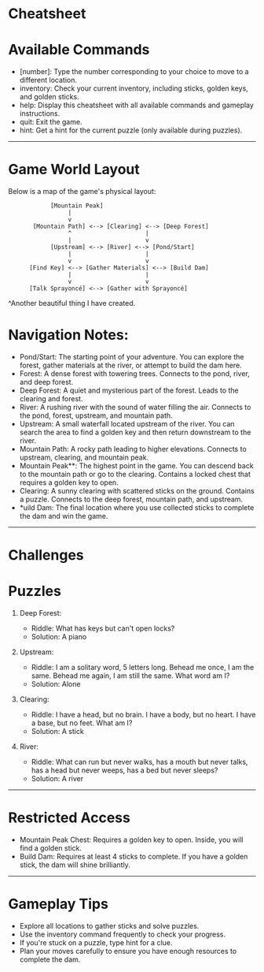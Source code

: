 # Cheatsheet

# Available Commands
- [number]: Type the number corresponding to your choice to move to a different location.
- inventory: Check your current inventory, including sticks, golden keys, and golden sticks.
- help: Display this cheatsheet with all available commands and gameplay instructions.
- quit: Exit the game.
- hint: Get a hint for the current puzzle (only available during puzzles).

---

# Game World Layout

Below is a map of the game's physical layout:


                [Mountain Peak]
                     |
                     v
           [Mountain Path] <--> [Clearing] <--> [Deep Forest]
                     ^                     |
                     |                     v
                [Upstream] <--> [River] <--> [Pond/Start]
                     |                     |
                     v                     v
          [Find Key] <--> [Gather Materials] <--> [Build Dam]
                     |                     |
                     v                     v
          [Talk Sprayoncé] <--> [Gather with Sprayoncé]

^Another beautiful thing I have created.

# Navigation Notes:
- Pond/Start: The starting point of your adventure. You can explore the forest, gather materials at the river, or attempt to build the dam here.
- Forest: A dense forest with towering trees. Connects to the pond, river, and deep forest.
- Deep Forest: A quiet and mysterious part of the forest. Leads to the clearing and forest.
- River: A rushing river with the sound of water filling the air. Connects to the pond, forest, upstream, and mountain path.
- Upstream: A small waterfall located upstream of the river. You can search the area to find a golden key and then return downstream to the river.
- Mountain Path: A rocky path leading to higher elevations. Connects to upstream, clearing, and mountain peak.
- Mountain Peak**: The highest point in the game. You can descend back to the mountain path or go to the clearing. Contains a locked chest that requires a golden key to open.
- Clearing: A sunny clearing with scattered sticks on the ground. Contains a puzzle. Connects to the deep forest, mountain path, and upstream.
- *uild Dam: The final location where you use collected sticks to complete the dam and win the game.

---

# Challenges

# Puzzles
1. Deep Forest:  
   - Riddle: What has keys but can't open locks?  
   - Solution: A piano  

2. Upstream:  
   - Riddle: I am a solitary word, 5 letters long. Behead me once, I am the same. Behead me again, I am still the same. What word am I?  
   - Solution: Alone  

3. Clearing:  
   - Riddle: I have a head, but no brain. I have a body, but no heart. I have a base, but no feet. What am I?  
   - Solution: A stick  

4. River:  
   - Riddle: What can run but never walks, has a mouth but never talks, has a head but never weeps, has a bed but never sleeps?  
   - Solution: A river  

---

# Restricted Access
- Mountain Peak Chest: Requires a golden key to open. Inside, you will find a golden stick.
- Build Dam: Requires at least 4 sticks to complete. If you have a golden stick, the dam will shine brilliantly.

---

# Gameplay Tips
- Explore all locations to gather sticks and solve puzzles.
- Use the inventory command frequently to check your progress.
- If you're stuck on a puzzle, type hint for a clue.
- Plan your moves carefully to ensure you have enough resources to complete the dam.
